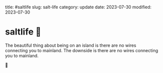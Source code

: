 title: #saltlife
slug: salt-life
category: update
date: 2023-07-30
modified: 2023-07-30

# saltlife 🌴

The beautiful thing about being on an island is there are no wires connecting you to mainland.   The downside is there are no wires connecting you to mainland.

🙈
